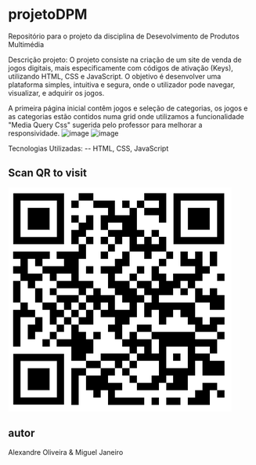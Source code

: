# projetoDPM
Repositório para o projeto da disciplina de Desevolvimento de Produtos Multimédia


Descrição projeto: O projeto consiste na criação de um site de venda de jogos digitais, mais especificamente com códigos de ativação (Keys), utilizando HTML, CSS e JavaScript. O objetivo é desenvolver uma plataforma simples, intuitiva e segura, onde o utilizador pode navegar, visualizar, e adquirir os jogos.

A primeira página inicial contêm jogos e seleção de categorias, os jogos e as categorias estão contidos numa grid onde utilizamos a funcionalidade "Media Query Css" sugerida pelo professor para melhorar a responsividade.
![image](https://github.com/user-attachments/assets/50ab49fc-32d8-403e-849d-eb3c952a869e)
![image](https://github.com/user-attachments/assets/8ea19c1c-5fe1-4412-b79c-01221dcd0794)


Tecnologias Utilizadas:
-- HTML, CSS, JavaScript 

## Scan QR to visit

![QR Code](imgs/qrcode/qr_site.png)


## autor
Alexandre Oliveira & Miguel Janeiro
